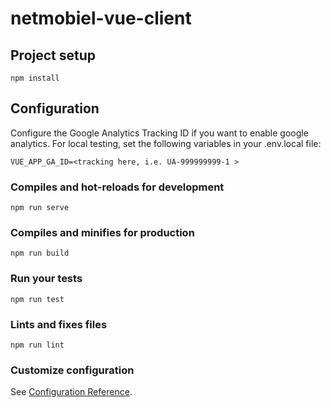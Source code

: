 # netmobiel-vue-client

## Project setup
```
npm install
```
## Configuration
Configure the Google Analytics Tracking ID if you want to enable google
analytics. For local testing, set the following variables in your .env.local file:
```
VUE_APP_GA_ID=<tracking here, i.e. UA-999999999-1 >
```

### Compiles and hot-reloads for development
```
npm run serve
```

### Compiles and minifies for production
```
npm run build
```

### Run your tests
```
npm run test
```

### Lints and fixes files
```
npm run lint
```

### Customize configuration
See [Configuration Reference](https://cli.vuejs.org/config/).
